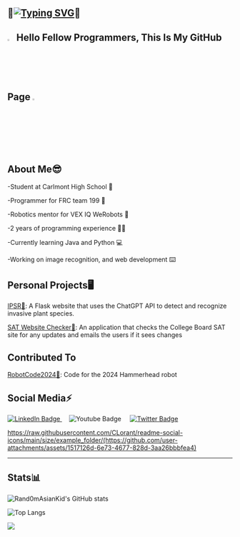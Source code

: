 👋[![Typing SVG](https://readme-typing-svg.demolab.com?font=Fira+Code&weight=700&size=15&pause=1000&color=F73511&background=FFFFFF&width=435&separator=%3C&lines=%F0%9F%91%8BSystem.out.print(%22Hello%2C+I+am+Matthew+Lum);%F0%9F%91%8B)](https://git.io/typing-svg)👋
-------------------------------------------
<img src="https://github.com/user-attachments/assets/6e7ee6e2-2b30-4833-83aa-ee006cc01a57" width=3% height=3%> **Hello Fellow Programmers, This Is My GitHub Page** <img src="https://github.com/user-attachments/assets/6e7ee6e2-2b30-4833-83aa-ee006cc01a57" width=3% height=3%>
-------------------------------------------
**About Me**😎
-------------------------------------------
-Student at Carlmont High School 🏫

-Programmer for FRC team 199 🦾 

-Robotics mentor for VEX IQ WeRobots 🤖 

-2 years of programming experience 👨‍💻 

-Currently learning Java and Python 💻

-Working on image recognition, and web development ⌨️

Personal Projects🖥️
-----------------------------------------
[IPSR🌱](https://github.com/Rand0mAsianKid/Invasive-Plant-Species-Image-Recognition-Website): A Flask website that uses the ChatGPT API to detect and recognize invasive plant species.

[SAT Website Checker📃](https://github.com/Rand0mAsianKid/SAT-Website-Checker): An application that checks the College Board SAT site for any updates and emails the users if it sees changes

Contributed To
------------------------------
[RobotCode2024🦈](https://github.com/DeepBlueRobotics/RobotCode2024): Code for the 2024 Hammerhead robot

Social Media⚡
-----------------------------
<div id="badges">
  <a href="(https://www.linkedin.com/in/matthew-lum-75a45b305/)">
    <img src="https://img.shields.io/badge/LinkedIn-blue?style=for-the-badge&logo=linkedin&logoColor=white" alt="LinkedIn Badge"/>
  </a> &nbsp;&nbsp;&nbsp;   <a(https://www.youtube.com/@Rand0mAsianKid-e3v)">
    <img src="https://img.shields.io/badge/YouTube-red?style=for-the-badge&logo=youtube&logoColor=white" alt="Youtube Badge"/>
  </a> &nbsp;&nbsp;&nbsp; <a href="(https://x.com/asian77496)">
    <img src="https://img.shields.io/badge/Twitter-blue?style=for-the-badge&logo=twitter&logoColor=white" alt="Twitter Badge"/>
  </a>
</div>

https://raw.githubusercontent.com/CLorant/readme-social-icons/main/size/example_folder/(https://github.com/user-attachments/assets/1517126d-6e73-4677-828d-3aa26bbbfea4)

------------------------------

Stats📊
------------------------------
![Rand0mAsianKid's GitHub stats](https://github-readme-stats.vercel.app/api?username=Rand0mAsianKid&theme=dark&show_icons=true)


![Top Langs](https://github-readme-stats.vercel.app/api/top-langs/?username=Rand0mAsianKid&theme=dark&show_size_weight=0.5&count_weight=0.5)

![](https://komarev.com/ghpvc/?username=your-github-Rand0mAsianKid)

